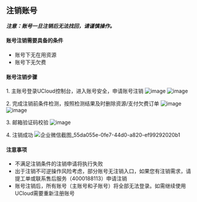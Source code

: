 

## 注销账号

***注意：账号一旦注销后无法找回，请谨慎操作。***

#### 账号注销需要具备的条件

  - 账号下无在用资源
  - 账号下无欠费

#### 账号注销步骤

1\. 主账号登录UCloud控制台，进入账号安全，申请账号注销
![image](https://user-images.githubusercontent.com/107971405/197701503-d09ac68c-ab43-4f4b-9992-2519ba933592.png)
![image](https://user-images.githubusercontent.com/107971405/197701595-c7dfeb0f-37dc-44e7-a993-a6f9ee4358ff.png)


2\. 完成注销前条件检测，按照检测结果及时删除资源/支付欠费订单
![image](https://user-images.githubusercontent.com/107971405/197701783-964bc611-4151-4720-8b04-8c57e7b276d7.png)
![image](https://user-images.githubusercontent.com/107971405/197701808-b5db032a-2c1c-4e47-a25c-cc2b617ca026.png)


3\. 邮箱验证码校验
![image](https://user-images.githubusercontent.com/107971405/197701878-7f8c83de-6652-4fda-8c4f-3a78139fcde3.png)


4\. 注销成功
![企业微信截图_55da055e-0fe7-44d0-a820-ef99292020b1](https://user-images.githubusercontent.com/107971405/197702447-f80fe0c7-b0df-46da-9d83-d4ec69685400.png)


#### 注意事项

  - 不满足注销条件的注销申请将执行失败
  - 出于注销不可逆操作风险考虑，部分账号无注销入口，如果您有注销需求，请提工单或联系售后服务（4000188113）申请注销
  - 账号注销后，所有账号（主账号和子账号）将全部无法登录。如需继续使用UCloud需要重新注册账号
